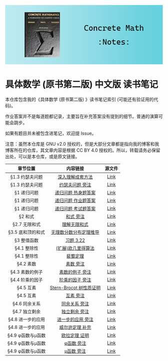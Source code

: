 ![](./assets/concrete-math.png)

# 具体数学 (原书第二版) 中文版 读书笔记

本仓库包含我的《具体数学 (原书第二版) 》读书笔记索引 (可能还有验证用的代码)。

作业答案并不是每道题都记录，主要旨在补充答案没有提到的细节。普通的演算可能会跳步。

如果有题目并未被包含进笔记，欢迎提 Issue。

注意：虽然本仓库是 GNU v2.0 授权的，但是大部分文章都是指向我的博客和我博客所在的仓库，其文章内容是根据 CC BY 4.0 授权的。所以，转载请务必保留出处，可以是本仓库，或是原文链接。

| 章节位置 | 内容链接 | 源文件 |
| :------: | :------: | :---: |
| §1.3 约瑟夫问题 | [深入理解成套方法](https://gyrojeff.top/index.php/archives/repertoire-method/) | [Link](https://github.com/JeffersonQin/gyrojeff.top/blob/master/posts/2022/3/深入理解成套方法.md) |
| §1.3 约瑟夫问题 | [约瑟夫问题 旁注](https://gyrojeff.top/index.php/archives/concrete-math-josephus-problem-note/) | [Link](https://github.com/JeffersonQin/gyrojeff.top/blob/master/posts/2022/3/具体数学-约瑟夫问题-旁注.md) |
| §1 递归问题 | [递归问题 热身题答案](https://gyrojeff.top/index.php/archives/concrete-math-recurrent-problems-homework-warmup/) | [Link](https://github.com/JeffersonQin/gyrojeff.top/blob/master/posts/2022/3/具体数学-递归问题-热身题答案.md) |
| §1 递归问题 | [递归问题 作业题答案](https://gyrojeff.top/index.php/archives/concrete-math-recurrent-problems-homework/) | [Link](https://github.com/JeffersonQin/gyrojeff.top/blob/master/posts/2022/3/具体数学-递归问题-作业题答案.md) |
| §1 递归问题 | [递归问题 考试题答案](https://gyrojeff.top/index.php/archives/concrete-math-recurrent-problems-exam/) | [Link](https://github.com/JeffersonQin/gyrojeff.top/blob/master/posts/2022/3/具体数学-递归问题-考试题答案.md) |
| §2 和式 | [和式 旁注](https://gyrojeff.top/index.php/archives/concrete-math-sum-notes/) | [Link](https://github.com/JeffersonQin/gyrojeff.top/blob/master/posts/2022/3/具体数学-和式-旁注.md) |
| §2.7 无限和式 | [理解无限和式](https://gyrojeff.top/index.php/archives/understand-infinite-sum/) | [Link](https://github.com/JeffersonQin/gyrojeff.top/blob/master/posts/2022/3/理解无限和式.md) |
| §3.5 底和顶的和式 | [无理数分数分布定理推导](https://gyrojeff.top/index.php/archives/无理数倍数分数部分分布均匀阐释的推理/) | [Link](https://github.com/JeffersonQin/gyrojeff.top/blob/master/posts/2022/3/无理数倍数分数部分分布均匀阐释的推理.md) |
| §3 整值函数 | [习题 3.22](https://gyrojeff.top/index.php/archives/a-difficult-exercise-of-ceil-and-floor-sum/) | [Link](https://github.com/JeffersonQin/gyrojeff.top/blob/master/posts/2022/3/底和顶和式一道难蚌的习题.md) |
| §4.1 整除性 | [(扩展)欧几里得算法](https://gyrojeff.top/index.php/archives/euclidean-algorithm/) | [Link](https://github.com/JeffersonQin/gyrojeff.top/blob/master/posts/2022/3/欧几里得算法.md) |
| §4.1 整除性 | [裴蜀定理](https://gyrojeff.top/index.php/archives/裴蜀定理/) | [Link](https://github.com/JeffersonQin/gyrojeff.top/blob/master/posts/2022/3/裴蜀定理.md) |
| §4.2 素数 | [素数 旁注](https://gyrojeff.top/index.php/archives/concrete-math-primes-notes/) | [Link](https://github.com/JeffersonQin/gyrojeff.top/blob/master/posts/2022/3/具体数学-素数-旁注.md) |
| §4.3 素数的例子 | [素数的例子 旁注](https://gyrojeff.top/index.php/archives/concrete-math-prime-examples-notes/) | [Link](https://github.com/JeffersonQin/gyrojeff.top/blob/master/posts/2022/3/具体数学-素数的例子-旁注.md) |
| §4.4 阶乘的因子 | [阶乘的因子 旁注](https://gyrojeff.top/index.php/archives/concrete-math-factorial-factors-notes/) | [Link](https://github.com/JeffersonQin/gyrojeff.top/blob/master/posts/2022/3/具体数学-阶乘的因子-旁注.md) |
| §4.5 互素 | [Stern-Brocot 树性质证明](https://gyrojeff.top/index.php/archives/stern-brocot-tree-properties/) | [Link](https://github.com/JeffersonQin/gyrojeff.top/blob/master/posts/2022/3/Stern-Brocot-Tree-性质的证明.md) |
| §4.5 互素 | [互素 旁注](https://gyrojeff.top/index.php/archives/concrete-math-relative-primality-notes/) | [Link](https://github.com/JeffersonQin/gyrojeff.top/blob/master/posts/2022/3/具体数学-互素-旁注.md) |
| §4.6 同余关系 | [同余关系 旁注](https://gyrojeff.top/index.php/archives/concrete-math-mod-relation-notes/) | [Link](https://github.com/JeffersonQin/gyrojeff.top/blob/master/posts/2022/3/具体数学-同余关系-旁注.md) |
| §4.7 独立剩余 | [独立剩余 旁注](https://gyrojeff.top/index.php/archives/concrete-math-independent-residue-notes/) | [Link](https://github.com/JeffersonQin/gyrojeff.top/blob/master/posts/2022/3/具体数学-独立剩余-旁注.md) |
| §4.8 进一步的应用 | [进一步的应用 旁注](https://gyrojeff.top/index.php/archives/concrete-math-number-theory-application-notes/) | [Link](https://github.com/JeffersonQin/gyrojeff.top/blob/master/posts/2022/3/具体数学-数论的进一步应用-旁注.md) |
| §4.8 进一步的应用 | [威尔逊定理 补充](https://gyrojeff.top/index.php/archives/concrete-math-wilson-theorem/) | [Link](https://github.com/JeffersonQin/gyrojeff.top/blob/master/posts/2022/3/具体数学-威尔逊定理-补充.md) |
| §4.9 φ函数与μ函数 | [欧拉定理 证明](https://gyrojeff.top/index.php/archives/concrete-math-euler-theorem-proof/) | [Link](https://github.com/JeffersonQin/gyrojeff.top/blob/master/posts/2022/3/具体数学-数论-欧拉定理-证明.md) |
| §4.9 φ函数与μ函数 | [φ函数 旁注](https://gyrojeff.top/index.php/archives/concrete-math-phi/) | [Link](https://github.com/JeffersonQin/gyrojeff.top/blob/master/posts/2022/3/具体数学-φ函数-旁注.md) |
| §4.9 φ函数与μ函数 | [μ函数 旁注](https://gyrojeff.top/index.php/archives/concrete-math-mu/) | [Link](https://github.com/JeffersonQin/gyrojeff.top/blob/master/posts/2022/3/具体数学-μ函数-旁注.md) |
